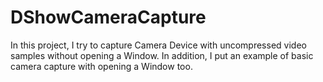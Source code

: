 # DShowCameraCapture

In this project, I try to capture Camera Device with uncompressed video samples without opening a Window.
In addition, I put an example of basic camera capture with opening a Window too.